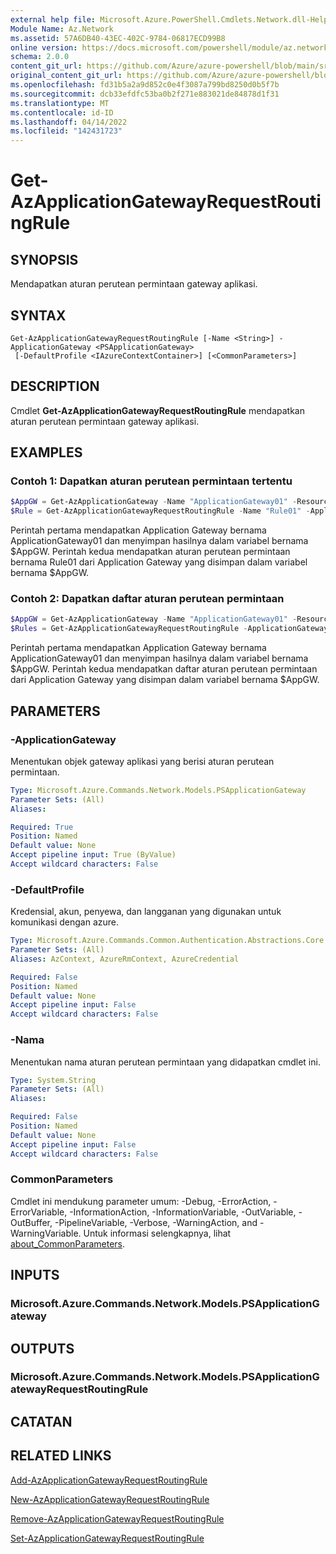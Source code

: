 ```yaml
---
external help file: Microsoft.Azure.PowerShell.Cmdlets.Network.dll-Help.xml
Module Name: Az.Network
ms.assetid: 57A6DB40-43EC-402C-9784-06817ECD99B8
online version: https://docs.microsoft.com/powershell/module/az.network/get-azapplicationgatewayrequestroutingrule
schema: 2.0.0
content_git_url: https://github.com/Azure/azure-powershell/blob/main/src/Network/Network/help/Get-AzApplicationGatewayRequestRoutingRule.md
original_content_git_url: https://github.com/Azure/azure-powershell/blob/main/src/Network/Network/help/Get-AzApplicationGatewayRequestRoutingRule.md
ms.openlocfilehash: fd31b5a2a9d852c0e4f3087a799bd8250d0b5f7b
ms.sourcegitcommit: dcb33efdfc53ba0b2f271e883021de84878d1f31
ms.translationtype: MT
ms.contentlocale: id-ID
ms.lasthandoff: 04/14/2022
ms.locfileid: "142431723"
---
```

# Get-AzApplicationGatewayRequestRoutingRule

## SYNOPSIS
Mendapatkan aturan perutean permintaan gateway aplikasi.

## SYNTAX

```
Get-AzApplicationGatewayRequestRoutingRule [-Name <String>] -ApplicationGateway <PSApplicationGateway>
 [-DefaultProfile <IAzureContextContainer>] [<CommonParameters>]
```

## DESCRIPTION
Cmdlet **Get-AzApplicationGatewayRequestRoutingRule** mendapatkan aturan perutean permintaan gateway aplikasi.

## EXAMPLES

### Contoh 1: Dapatkan aturan perutean permintaan tertentu
```powershell
$AppGW = Get-AzApplicationGateway -Name "ApplicationGateway01" -ResourceGroupName "ResourceGroup01"
$Rule = Get-AzApplicationGatewayRequestRoutingRule -Name "Rule01" -ApplicationGateway $AppGW
```

Perintah pertama mendapatkan Application Gateway bernama ApplicationGateway01 dan menyimpan hasilnya dalam variabel bernama $AppGW.
Perintah kedua mendapatkan aturan perutean permintaan bernama Rule01 dari Application Gateway yang disimpan dalam variabel bernama $AppGW.

### Contoh 2: Dapatkan daftar aturan perutean permintaan
```powershell
$AppGW = Get-AzApplicationGateway -Name "ApplicationGateway01" -ResourceGroupName "ResourceGroup01"
$Rules = Get-AzApplicationGatewayRequestRoutingRule -ApplicationGateway $AppGW
```

Perintah pertama mendapatkan Application Gateway bernama ApplicationGateway01 dan menyimpan hasilnya dalam variabel bernama $AppGW.
Perintah kedua mendapatkan daftar aturan perutean permintaan dari Application Gateway yang disimpan dalam variabel bernama $AppGW.

## PARAMETERS

### -ApplicationGateway
Menentukan objek gateway aplikasi yang berisi aturan perutean permintaan.

```yaml
Type: Microsoft.Azure.Commands.Network.Models.PSApplicationGateway
Parameter Sets: (All)
Aliases:

Required: True
Position: Named
Default value: None
Accept pipeline input: True (ByValue)
Accept wildcard characters: False
```

### -DefaultProfile
Kredensial, akun, penyewa, dan langganan yang digunakan untuk komunikasi dengan azure.

```yaml
Type: Microsoft.Azure.Commands.Common.Authentication.Abstractions.Core.IAzureContextContainer
Parameter Sets: (All)
Aliases: AzContext, AzureRmContext, AzureCredential

Required: False
Position: Named
Default value: None
Accept pipeline input: False
Accept wildcard characters: False
```

### -Nama
Menentukan nama aturan perutean permintaan yang didapatkan cmdlet ini.

```yaml
Type: System.String
Parameter Sets: (All)
Aliases:

Required: False
Position: Named
Default value: None
Accept pipeline input: False
Accept wildcard characters: False
```

### CommonParameters
Cmdlet ini mendukung parameter umum: -Debug, -ErrorAction, -ErrorVariable, -InformationAction, -InformationVariable, -OutVariable, -OutBuffer, -PipelineVariable, -Verbose, -WarningAction, and -WarningVariable. Untuk informasi selengkapnya, lihat [about_CommonParameters](http://go.microsoft.com/fwlink/?LinkID=113216).

## INPUTS

### Microsoft.Azure.Commands.Network.Models.PSApplicationGateway

## OUTPUTS

### Microsoft.Azure.Commands.Network.Models.PSApplicationGatewayRequestRoutingRule

## CATATAN

## RELATED LINKS

[Add-AzApplicationGatewayRequestRoutingRule](./Add-AzApplicationGatewayRequestRoutingRule.md)

[New-AzApplicationGatewayRequestRoutingRule](./New-AzApplicationGatewayRequestRoutingRule.md)

[Remove-AzApplicationGatewayRequestRoutingRule](./Remove-AzApplicationGatewayRequestRoutingRule.md)

[Set-AzApplicationGatewayRequestRoutingRule](./Set-AzApplicationGatewayRequestRoutingRule.md)


